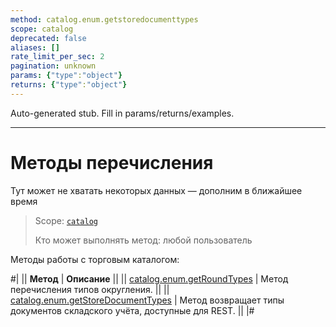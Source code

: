 ```yaml
---
method: catalog.enum.getstoredocumenttypes
scope: catalog
deprecated: false
aliases: []
rate_limit_per_sec: 2
pagination: unknown
params: {"type":"object"}
returns: {"type":"object"}
---
```


Auto-generated stub. Fill in params/returns/examples.

---

# Методы перечисления



Тут может не хватать некоторых данных — дополним в ближайшее время



> Scope: [`catalog`](../../scopes/permissions.md)
>
> Кто может выполнять метод: любой пользователь

Методы работы с торговым каталогом:

#|
|| **Метод** | **Описание** ||
|| [catalog.enum.getRoundTypes](catalog-enum-get-round-types.md) | Метод перечисления типов округления. ||
|| [catalog.enum.getStoreDocumentTypes](catalog-enum-get-store-document-types.md) | Метод возвращает типы документов складского учёта, доступные для REST. ||
|#
